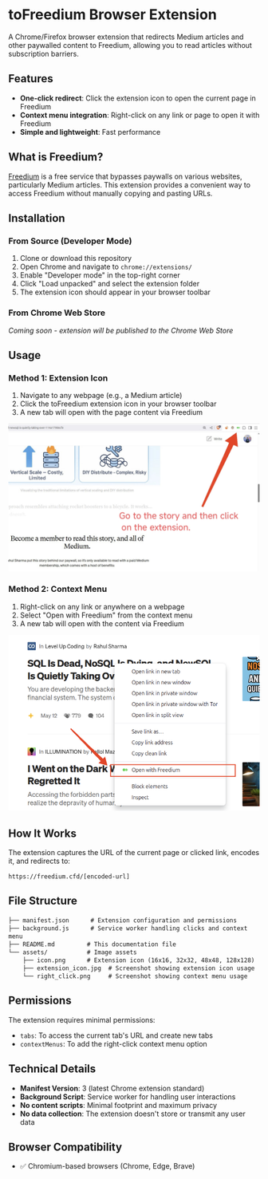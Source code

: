 # toFreedium Browser Extension

A Chrome/Firefox browser extension that redirects Medium articles and other paywalled content to Freedium, allowing you to read articles without subscription barriers.

## Features

- **One-click redirect**: Click the extension icon to open the current page in Freedium
- **Context menu integration**: Right-click on any link or page to open it with Freedium
- **Simple and lightweight**: Fast performance

## What is Freedium?

[Freedium](https://freedium.cfd/) is a free service that bypasses paywalls on various websites, particularly Medium articles. This extension provides a convenient way to access Freedium without manually copying and pasting URLs.

## Installation

### From Source (Developer Mode)

1. Clone or download this repository
2. Open Chrome and navigate to `chrome://extensions/`
3. Enable "Developer mode" in the top-right corner
4. Click "Load unpacked" and select the extension folder
5. The extension icon should appear in your browser toolbar

### From Chrome Web Store

*Coming soon - extension will be published to the Chrome Web Store*

## Usage

### Method 1: Extension Icon
1. Navigate to any webpage (e.g., a Medium article)
2. Click the toFreedium extension icon in your browser toolbar
3. A new tab will open with the page content via Freedium

![Extension Icon Usage](assets/extension_icon.jpg)

### Method 2: Context Menu
1. Right-click on any link or anywhere on a webpage
2. Select "Open with Freedium" from the context menu
3. A new tab will open with the content via Freedium

![Right Click Context Menu](assets/right_click.png)

## How It Works

The extension captures the URL of the current page or clicked link, encodes it, and redirects to:
```
https://freedium.cfd/[encoded-url]
```

## File Structure

```
├── manifest.json      # Extension configuration and permissions
├── background.js      # Service worker handling clicks and context menu
├── README.md         # This documentation file
└── assets/           # Image assets
    ├── icon.png      # Extension icon (16x16, 32x32, 48x48, 128x128)
    ├── extension_icon.jpg  # Screenshot showing extension icon usage
    └── right_click.png     # Screenshot showing context menu usage
```

## Permissions

The extension requires minimal permissions:
- `tabs`: To access the current tab's URL and create new tabs
- `contextMenus`: To add the right-click context menu option

## Technical Details

- **Manifest Version**: 3 (latest Chrome extension standard)
- **Background Script**: Service worker for handling user interactions
- **No content scripts**: Minimal footprint and maximum privacy
- **No data collection**: The extension doesn't store or transmit any user data

## Browser Compatibility

- ✅ Chromium-based browsers (Chrome, Edge, Brave)

